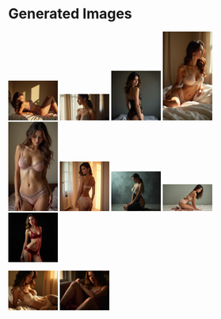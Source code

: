 # Generated Images



<img src="2025_07_02_01.webp" width="100"/> <img src="2025_07_02_02.webp" width="100"/> <img src="2025_07_02_03.webp" width="100"/> <img src="2025_07_02_04.webp" width="100"/> <img src="2025_07_02_05.webp" width="100"/> <img src="2025_07_02_06.webp" width="100"/> <img src="2025_07_02_07.webp" width="100"/> <img src="2025_07_02_08.webp" width="100"/> <img src="2025_07_02_09.webp" width="100"/>

<img src="2025_07_02_10.webp" width="100"/> <img src="2025_07_02_11.webp" width="100"/>